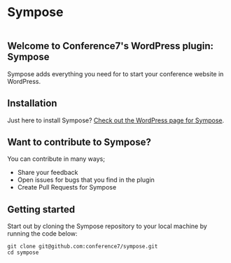 # Sympose
[![<Conference7>](https://circleci.com/gh/conference7/sympose.svg?style=shield)](<LINK>)

## Welcome to Conference7's WordPress plugin: Sympose
Sympose adds everything you need for to start your conference website in WordPress.

## Installation
Just here to install Sympose? [Check out the WordPress page for Sympose](https://wordpress.org/plugins/sympose/).

## Want to contribute to Sympose?
You can contribute in many ways;
- Share your feedback
- Open issues for bugs that you find in the plugin
- Create Pull Requests for Sympose

## Getting started
Start out by cloning the Sympose repository to your local machine by running the code below:
```
git clone git@github.com:conference7/sympose.git
cd sympose
```